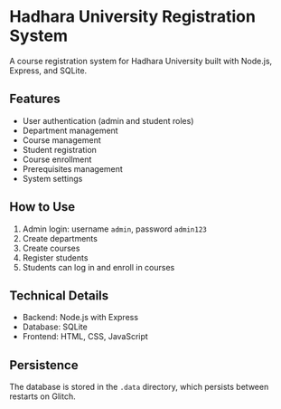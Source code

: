 # Hadhara University Registration System

A course registration system for Hadhara University built with Node.js, Express, and SQLite.

## Features

- User authentication (admin and student roles)
- Department management
- Course management
- Student registration
- Course enrollment
- Prerequisites management
- System settings

## How to Use

1. Admin login: username `admin`, password `admin123`
2. Create departments
3. Create courses
4. Register students
5. Students can log in and enroll in courses

## Technical Details

- Backend: Node.js with Express
- Database: SQLite
- Frontend: HTML, CSS, JavaScript

## Persistence

The database is stored in the `.data` directory, which persists between restarts on Glitch.
